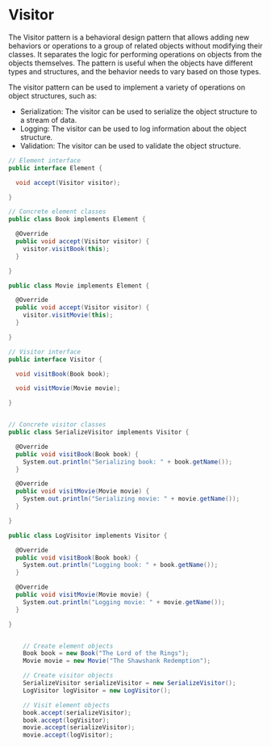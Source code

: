# Visitor

The Visitor pattern is a behavioral design pattern that allows adding new behaviors or operations to a group of related objects without modifying their classes. It separates the logic for performing operations on objects from the objects themselves. The pattern is useful when the objects have different types and structures, and the behavior needs to vary based on those types.

The visitor pattern can be used to implement a variety of operations on object structures, such as:

- Serialization: The visitor can be used to serialize the object structure to a stream of data.
- Logging: The visitor can be used to log information about the object structure.
- Validation: The visitor can be used to validate the object structure.

```csharp
// Element interface
public interface Element {

  void accept(Visitor visitor);

}

// Concrete element classes
public class Book implements Element {

  @Override
  public void accept(Visitor visitor) {
    visitor.visitBook(this);
  }

}

public class Movie implements Element {

  @Override
  public void accept(Visitor visitor) {
    visitor.visitMovie(this);
  }

}
```

```csharp
// Visitor interface
public interface Visitor {

  void visitBook(Book book);

  void visitMovie(Movie movie);

}
```

```csharp

// Concrete visitor classes
public class SerializeVisitor implements Visitor {

  @Override
  public void visitBook(Book book) {
    System.out.println("Serializing book: " + book.getName());
  }

  @Override
  public void visitMovie(Movie movie) {
    System.out.println("Serializing movie: " + movie.getName());
  }

}

public class LogVisitor implements Visitor {

  @Override
  public void visitBook(Book book) {
    System.out.println("Logging book: " + book.getName());
  }

  @Override
  public void visitMovie(Movie movie) {
    System.out.println("Logging movie: " + movie.getName());
  }

}
```
```csharp

    // Create element objects
    Book book = new Book("The Lord of the Rings");
    Movie movie = new Movie("The Shawshank Redemption");

    // Create visitor objects
    SerializeVisitor serializeVisitor = new SerializeVisitor();
    LogVisitor logVisitor = new LogVisitor();

    // Visit element objects
    book.accept(serializeVisitor);
    book.accept(logVisitor);
    movie.accept(serializeVisitor);
    movie.accept(logVisitor);

````
